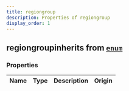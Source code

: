 ```yaml
---
title: regiongroup
description: Properties of regiongroup
display_order: 1
---
```


## regiongroupinherits from [`enum`](./enum.html)

### Properties

| Name | Type | Description | Origin |
|------|------|-------------|--------|

